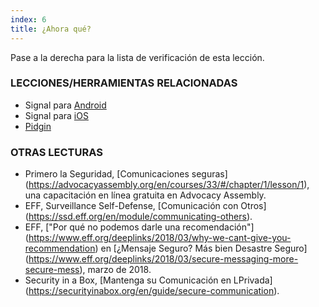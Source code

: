 ```yaml
---
index: 6
title: ¿Ahora qué?
---
```

Pase a la derecha para la lista de verificación de esta lección.

### LECCIONES/HERRAMIENTAS RELACIONADAS

*   Signal para [Android](umbrella://tools/messaging/s_signal-for-android.md)
*   Signal para [iOS](umbrella://tools/messaging/s_signal-for-ios.md)
*   [Pidgin](umbrella://tools/messaging/s_pidgin.md)

### OTRAS LECTURAS

*   Primero la Seguridad, [Comunicaciones seguras] (https://advocacyassembly.org/en/courses/33/#/chapter/1/lesson/1), una capacitación en línea gratuita en Advocacy Assembly.
*   EFF, Surveillance Self-Defense, [Comunicación con Otros] (https://ssd.eff.org/en/module/communicating-others).
*   EFF, ["Por qué no podemos darle una recomendación"] (https://www.eff.org/deeplinks/2018/03/why-we-cant-give-you-recommendation) en [¿Mensaje Seguro? Más bien Desastre Seguro] (https://www.eff.org/deeplinks/2018/03/secure-messaging-more-secure-mess), marzo de 2018.
*   Security in a Box, [Mantenga su Comunicación en LPrivada] (https://securityinabox.org/en/guide/secure-communication).